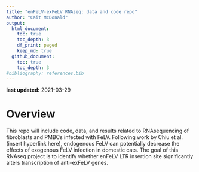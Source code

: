 ```yaml
---
title: "enFeLV-exFeLV RNAseq: data and code repo"
author: "Cait McDonald"
output: 
  html_document:
    toc: true
    toc_depth: 3
    df_print: paged
    keep_md: true
  github_document:
    toc: true
    toc_depth: 3
#bibliography: references.bib
---
```


**last updated:** 2021-03-29



# Overview

This repo will include code, data, and results related to RNAsequencing of fibroblasts and PMBCs infected with FeLV. Following work by Chiu et al. (insert hyperlink here), endogenous FeLV can potentially decrease the effects of exogenous FeLV infection in domestic cats. The goal of this RNAseq project is to identify whether enFeLV LTR insertion site significantly alters transcription of anti-exFeLV genes.


